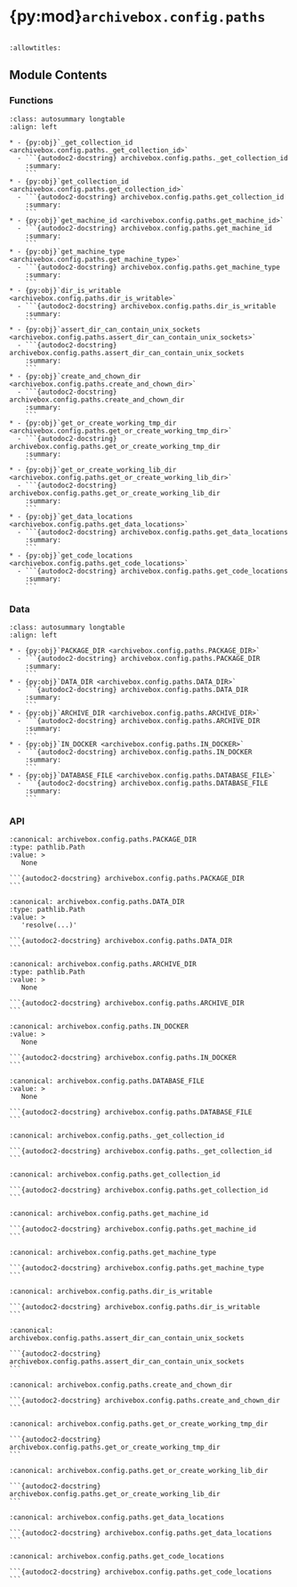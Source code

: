 # {py:mod}`archivebox.config.paths`

```{py:module} archivebox.config.paths
```

```{autodoc2-docstring} archivebox.config.paths
:allowtitles:
```

## Module Contents

### Functions

````{list-table}
:class: autosummary longtable
:align: left

* - {py:obj}`_get_collection_id <archivebox.config.paths._get_collection_id>`
  - ```{autodoc2-docstring} archivebox.config.paths._get_collection_id
    :summary:
    ```
* - {py:obj}`get_collection_id <archivebox.config.paths.get_collection_id>`
  - ```{autodoc2-docstring} archivebox.config.paths.get_collection_id
    :summary:
    ```
* - {py:obj}`get_machine_id <archivebox.config.paths.get_machine_id>`
  - ```{autodoc2-docstring} archivebox.config.paths.get_machine_id
    :summary:
    ```
* - {py:obj}`get_machine_type <archivebox.config.paths.get_machine_type>`
  - ```{autodoc2-docstring} archivebox.config.paths.get_machine_type
    :summary:
    ```
* - {py:obj}`dir_is_writable <archivebox.config.paths.dir_is_writable>`
  - ```{autodoc2-docstring} archivebox.config.paths.dir_is_writable
    :summary:
    ```
* - {py:obj}`assert_dir_can_contain_unix_sockets <archivebox.config.paths.assert_dir_can_contain_unix_sockets>`
  - ```{autodoc2-docstring} archivebox.config.paths.assert_dir_can_contain_unix_sockets
    :summary:
    ```
* - {py:obj}`create_and_chown_dir <archivebox.config.paths.create_and_chown_dir>`
  - ```{autodoc2-docstring} archivebox.config.paths.create_and_chown_dir
    :summary:
    ```
* - {py:obj}`get_or_create_working_tmp_dir <archivebox.config.paths.get_or_create_working_tmp_dir>`
  - ```{autodoc2-docstring} archivebox.config.paths.get_or_create_working_tmp_dir
    :summary:
    ```
* - {py:obj}`get_or_create_working_lib_dir <archivebox.config.paths.get_or_create_working_lib_dir>`
  - ```{autodoc2-docstring} archivebox.config.paths.get_or_create_working_lib_dir
    :summary:
    ```
* - {py:obj}`get_data_locations <archivebox.config.paths.get_data_locations>`
  - ```{autodoc2-docstring} archivebox.config.paths.get_data_locations
    :summary:
    ```
* - {py:obj}`get_code_locations <archivebox.config.paths.get_code_locations>`
  - ```{autodoc2-docstring} archivebox.config.paths.get_code_locations
    :summary:
    ```
````

### Data

````{list-table}
:class: autosummary longtable
:align: left

* - {py:obj}`PACKAGE_DIR <archivebox.config.paths.PACKAGE_DIR>`
  - ```{autodoc2-docstring} archivebox.config.paths.PACKAGE_DIR
    :summary:
    ```
* - {py:obj}`DATA_DIR <archivebox.config.paths.DATA_DIR>`
  - ```{autodoc2-docstring} archivebox.config.paths.DATA_DIR
    :summary:
    ```
* - {py:obj}`ARCHIVE_DIR <archivebox.config.paths.ARCHIVE_DIR>`
  - ```{autodoc2-docstring} archivebox.config.paths.ARCHIVE_DIR
    :summary:
    ```
* - {py:obj}`IN_DOCKER <archivebox.config.paths.IN_DOCKER>`
  - ```{autodoc2-docstring} archivebox.config.paths.IN_DOCKER
    :summary:
    ```
* - {py:obj}`DATABASE_FILE <archivebox.config.paths.DATABASE_FILE>`
  - ```{autodoc2-docstring} archivebox.config.paths.DATABASE_FILE
    :summary:
    ```
````

### API

````{py:data} PACKAGE_DIR
:canonical: archivebox.config.paths.PACKAGE_DIR
:type: pathlib.Path
:value: >
   None

```{autodoc2-docstring} archivebox.config.paths.PACKAGE_DIR
```

````

````{py:data} DATA_DIR
:canonical: archivebox.config.paths.DATA_DIR
:type: pathlib.Path
:value: >
   'resolve(...)'

```{autodoc2-docstring} archivebox.config.paths.DATA_DIR
```

````

````{py:data} ARCHIVE_DIR
:canonical: archivebox.config.paths.ARCHIVE_DIR
:type: pathlib.Path
:value: >
   None

```{autodoc2-docstring} archivebox.config.paths.ARCHIVE_DIR
```

````

````{py:data} IN_DOCKER
:canonical: archivebox.config.paths.IN_DOCKER
:value: >
   None

```{autodoc2-docstring} archivebox.config.paths.IN_DOCKER
```

````

````{py:data} DATABASE_FILE
:canonical: archivebox.config.paths.DATABASE_FILE
:value: >
   None

```{autodoc2-docstring} archivebox.config.paths.DATABASE_FILE
```

````

````{py:function} _get_collection_id(DATA_DIR=DATA_DIR, force_create=False) -> str
:canonical: archivebox.config.paths._get_collection_id

```{autodoc2-docstring} archivebox.config.paths._get_collection_id
```
````

````{py:function} get_collection_id(DATA_DIR=DATA_DIR) -> str
:canonical: archivebox.config.paths.get_collection_id

```{autodoc2-docstring} archivebox.config.paths.get_collection_id
```
````

````{py:function} get_machine_id() -> str
:canonical: archivebox.config.paths.get_machine_id

```{autodoc2-docstring} archivebox.config.paths.get_machine_id
```
````

````{py:function} get_machine_type() -> str
:canonical: archivebox.config.paths.get_machine_type

```{autodoc2-docstring} archivebox.config.paths.get_machine_type
```
````

````{py:function} dir_is_writable(dir_path: pathlib.Path, uid: int | None = None, gid: int | None = None, fallback=True, chown=True) -> bool
:canonical: archivebox.config.paths.dir_is_writable

```{autodoc2-docstring} archivebox.config.paths.dir_is_writable
```
````

````{py:function} assert_dir_can_contain_unix_sockets(dir_path: pathlib.Path) -> bool
:canonical: archivebox.config.paths.assert_dir_can_contain_unix_sockets

```{autodoc2-docstring} archivebox.config.paths.assert_dir_can_contain_unix_sockets
```
````

````{py:function} create_and_chown_dir(dir_path: pathlib.Path) -> None
:canonical: archivebox.config.paths.create_and_chown_dir

```{autodoc2-docstring} archivebox.config.paths.create_and_chown_dir
```
````

````{py:function} get_or_create_working_tmp_dir(autofix=True, quiet=False)
:canonical: archivebox.config.paths.get_or_create_working_tmp_dir

```{autodoc2-docstring} archivebox.config.paths.get_or_create_working_tmp_dir
```
````

````{py:function} get_or_create_working_lib_dir(autofix=True, quiet=False)
:canonical: archivebox.config.paths.get_or_create_working_lib_dir

```{autodoc2-docstring} archivebox.config.paths.get_or_create_working_lib_dir
```
````

````{py:function} get_data_locations()
:canonical: archivebox.config.paths.get_data_locations

```{autodoc2-docstring} archivebox.config.paths.get_data_locations
```
````

````{py:function} get_code_locations()
:canonical: archivebox.config.paths.get_code_locations

```{autodoc2-docstring} archivebox.config.paths.get_code_locations
```
````
